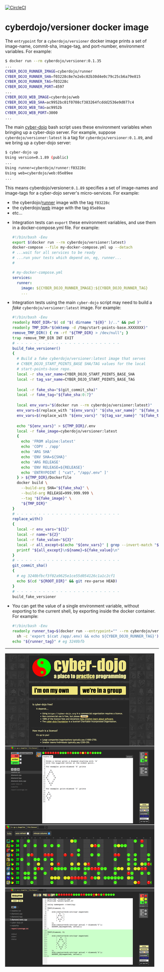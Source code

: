 [![CircleCI](https://circleci.com/gh/cyber-dojo/versioner.svg?style=svg)](https://circleci.com/gh/cyber-dojo/versioner)

# cyberdojo/versioner docker image

The `entrypoint` for a `cyberdojo/versioner` docker image prints a set of
image-name, commit-sha, image-tag, and port-number, environment variables.
For example:
```bash
$ docker run --rm cyberdojo/versioner:0.1.35
...
CYBER_DOJO_RUNNER_IMAGE=cyberdojo/runner
CYBER_DOJO_RUNNER_SHA=f03228c8e7e2ebc02b30d4e0c79c25cb6a79e815
CYBER_DOJO_RUNNER_TAG=f03228c
CYBER_DOJO_RUNNER_PORT=4597
...
CYBER_DOJO_WEB_IMAGE=cyberdojo/web
CYBER_DOJO_WEB_SHA=ac9952bc01f0708cf383264fcddd2536e9d077c4
CYBER_DOJO_WEB_TAG=ac9952b
CYBER_DOJO_WEB_PORT=3000
...
```

The main [cyber-dojo](https://github.com/cyber-dojo/commander/blob/master/cyber-dojo) bash script
uses these environment variables when bringing up a cyber-dojo server.
For example, suppose `cyberdojo/versioner:latest` is a tag for `cyberdojo/versioner:0.1.89`,
and we bring up a cyber-dojo server:
```bash
$ cyber-dojo up
Using version=0.1.89 (public)
...
Using runner=cyberdojo/runner:f03228c
Using web=cyberdojo/web:05e89ee
...
```
This means cyberdojo/versioner:`0.1.89` specifies a set of
image-names and image-tags for a cyber-dojo server's micro-services.
For example:
*  the cyberdojo/[runner](https://github.com/cyber-dojo/runner/tree/f03228c8e7e2ebc02b30d4e0c79c25cb6a79e815) image with the tag `f03228c`
*  the cyberdojo/[web](https://github.com/cyber-dojo/web/tree/05e89eee29666e5474ddd486938f33127b0c2471) image with the tag `05e89ee`
* etc...

- Integration tests can `export` these environment variables, and use them in a docker-compose.yml file.
  For example:
  ```bash
  #!/bin/bash -Eeu
  export $(docker run --rm cyberdojo/versioner:latest)
  docker-compose --file my-docker-compose.yml up --detach
  # ...wait for all services to be ready
  # ...run your tests which depend on, eg, runner...
  #
  ```
  ```yml
  # my-docker-compose.yml
  services:
    runner:
      image: ${CYBER_DOJO_RUNNER_IMAGE}:${CYBER_DOJO_RUNNER_TAG}
      ...
  ```

- Integration tests using the main `cyber-dojo` script may need to build
  a _fake_ `cyberdojo/versioner:latest` image.
  For example:
  ```bash
  #!/bin/bash -Eeu
  readonly ROOT_DIR="$( cd "$( dirname "${0}" )/.." && pwd )"
  readonly TMP_DIR="$(mktemp -d /tmp/start-points-base.XXXXXXX)"
  remove_TMP_DIR() { rm -rf "${TMP_DIR} > /dev/null"; }
  trap remove_TMP_DIR INT EXIT
  # - - - - - - - - - - - - - - - - - - - - - - - -
  build_fake_versioner()
  {
    # Build a fake cyberdojo/versioner:latest image that serves
    # CYBER_DOJO_START_POINTS_BASE SHA/TAG values for the local
    # start-points-base repo.
    local -r sha_var_name=CYBER_DOJO_START_POINTS_BASE_SHA
    local -r tag_var_name=CYBER_DOJO_START_POINTS_BASE_TAG

    local -r fake_sha="$(git_commit_sha)"
    local -r fake_tag="${fake_sha:0:7}"

    local env_vars="$(docker run --rm cyberdojo/versioner:latest)"
    env_vars=$(replace_with "${env_vars}" "${sha_var_name}" "${fake_sha}")
    env_vars=$(replace_with "${env_vars}" "${tag_var_name}" "${fake_tag}")

    echo "${env_vars}" > ${TMP_DIR}/.env
    local -r fake_image=cyberdojo/versioner:latest
    {
      echo 'FROM alpine:latest'
      echo 'COPY . /app'
      echo 'ARG SHA'
      echo 'ENV SHA=${SHA}'
      echo 'ARG RELEASE'
      echo 'ENV RELEASE=${RELEASE}'
      echo 'ENTRYPOINT [ "cat", "/app/.env" ]'
    } > ${TMP_DIR}/Dockerfile
    docker build \
      --build-arg SHA="${fake_sha}" \
      --build-arg RELEASE=999.999.999 \
      --tag "${fake_image}" \
      "${TMP_DIR}"
  }
  # - - - - - - - - - - - - - - - - - - - - - - - -
  replace_with()
  {
    local -r env_vars="${1}"
    local -r name="${2}"
    local -r fake_value="${3}"
    local -r all_except=$(echo "${env_vars}" | grep --invert-match "${name}")
    printf "${all_except}\n${name}=${fake_value}\n"
  }
  # - - - - - - - - - - - - - - - - - - - - - - - -  
  git_commit_sha()
  {
    # eg 3240bfbcf3f02a9625e1ce55d054126c1a1c2cf1
    echo $(cd "${ROOT_DIR}" && git rev-parse HEAD)
  }
  # - - - - - - - - - - - - - - - - - - - - - - - -  
  build_fake_versioner
  ```

- You can get the value of a single environment variable, without exporting to the
  current shell, by exporting inside the docker container.
  For example:
  ```bash
  #!/bin/bash -Eeu
  readonly runner_tag=$(docker run --entrypoint="" --rm cyberdojo/versioner:latest \
    sh -c 'export $(cat /app/.env) && echo ${CYBER_DOJO_RUNNER_TAG}')
  echo "${runner_tag}" # eg 3240bfb  
  ```

- - - -

![cyber-dojo.org home page](https://github.com/cyber-dojo/cyber-dojo/blob/master/shared/home_page_snapshot.png)
